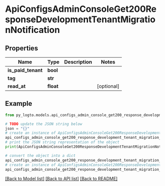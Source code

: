 # ApiConfigsAdminConsoleGet200ResponseDevelopmentTenantMigrationNotification


## Properties

Name | Type | Description | Notes
------------ | ------------- | ------------- | -------------
**is_paid_tenant** | **bool** |  | 
**tag** | **str** |  | 
**read_at** | **float** |  | [optional] 

## Example

```python
from py_logto.models.api_configs_admin_console_get200_response_development_tenant_migration_notification import ApiConfigsAdminConsoleGet200ResponseDevelopmentTenantMigrationNotification

# TODO update the JSON string below
json = "{}"
# create an instance of ApiConfigsAdminConsoleGet200ResponseDevelopmentTenantMigrationNotification from a JSON string
api_configs_admin_console_get200_response_development_tenant_migration_notification_instance = ApiConfigsAdminConsoleGet200ResponseDevelopmentTenantMigrationNotification.from_json(json)
# print the JSON string representation of the object
print(ApiConfigsAdminConsoleGet200ResponseDevelopmentTenantMigrationNotification.to_json())

# convert the object into a dict
api_configs_admin_console_get200_response_development_tenant_migration_notification_dict = api_configs_admin_console_get200_response_development_tenant_migration_notification_instance.to_dict()
# create an instance of ApiConfigsAdminConsoleGet200ResponseDevelopmentTenantMigrationNotification from a dict
api_configs_admin_console_get200_response_development_tenant_migration_notification_from_dict = ApiConfigsAdminConsoleGet200ResponseDevelopmentTenantMigrationNotification.from_dict(api_configs_admin_console_get200_response_development_tenant_migration_notification_dict)
```
[[Back to Model list]](../README.md#documentation-for-models) [[Back to API list]](../README.md#documentation-for-api-endpoints) [[Back to README]](../README.md)


